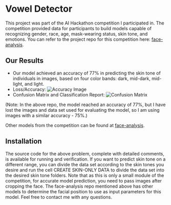 # Vowel Detector

This project was part of the AI Hackathon competition I participated in. The competition provided data for participants to build models capable of recognizing gender, race, age, mask-wearing status, skin tone, and emotions. You can refer to the project repo for this competition here: [face-analysis](https://github.com/tranductri2003/face-analysis).

## Our Results

- Our model achieved an accuracy of 77% in predicting the skin tone of individuals in images, based on four color bands: dark, mid-dark, mid-light, and light.
- Loss/Accuracy:
![Accuracy Image](https://github.com/tranductri2003/skin-tone-detector/assets/89126960/475b9fd5-0734-4b17-bbdb-22fd0b1613e9)
- Confusion Matrix and Classification Report: 
![Confusion Matrix](https://github.com/tranductri2003/skin-tone-detector/assets/89126960/8ed367f1-0019-4d31-9180-4ccd41e19b52)

(Note: In the above repo, the model reached an accuracy of 77%, but I have lost the images and data set used for evaluating the model, so I am using images with a similar accuracy - 75%.)

Other models from the competition can be found at [face-analysis](https://github.com/tranductri2003/face-analysis).

## Installation
The source code for the above problem, complete with detailed comments, is available for running and verification. If you want to predict skin tone on a different range, you can divide the data set according to the skin tones you desire and run the cell CREATE SKIN-ONLY DATA to divide the data set into the desired skin tone folders. Note that as this is only a small module of the competition, for accurate model prediction, you need to pass images after cropping the face. The face-analysis repo mentioned above has other models to determine the facial position to use as input parameters for this model. Feel free to contact me with any questions.
